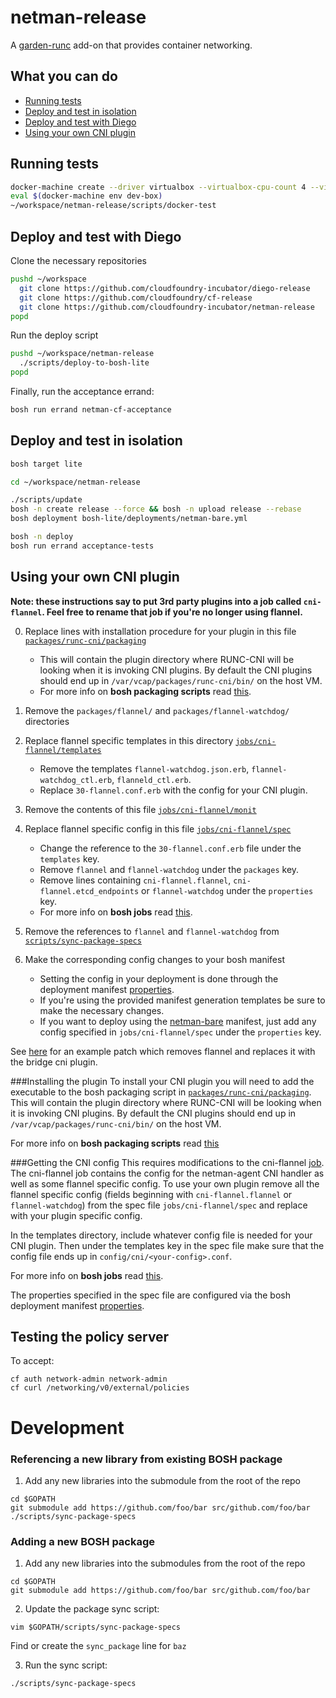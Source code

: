 # netman-release

A [garden-runc](https://github.com/cloudfoundry-incubator/garden-runc-release) add-on
that provides container networking.

## What you can do
- [Running tests](#running-tests)
- [Deploy and test in isolation](#deploy-and-test-in-isolation)
- [Deploy and test with Diego](#deploy-and-test-with-diego)
- [Using your own CNI plugin](#using-your-own-cni-plugin)

## Running tests

```bash
docker-machine create --driver virtualbox --virtualbox-cpu-count 4 --virtualbox-memory 2048 dev-box
eval $(docker-machine env dev-box)
~/workspace/netman-release/scripts/docker-test
```


## Deploy and test with Diego

Clone the necessary repositories

```bash
pushd ~/workspace
  git clone https://github.com/cloudfoundry-incubator/diego-release
  git clone https://github.com/cloudfoundry/cf-release
  git clone https://github.com/cloudfoundry-incubator/netman-release
popd
```

Run the deploy script

```bash
pushd ~/workspace/netman-release
  ./scripts/deploy-to-bosh-lite
popd
```

Finally, run the acceptance errand:

```bash
bosh run errand netman-cf-acceptance
```

## Deploy and test in isolation

```bash
bosh target lite

cd ~/workspace/netman-release

./scripts/update
bosh -n create release --force && bosh -n upload release --rebase
bosh deployment bosh-lite/deployments/netman-bare.yml

bosh -n deploy
bosh run errand acceptance-tests
```

## Using your own CNI plugin
**Note: these instructions say to put 3rd party plugins into a job called `cni-flannel`.  Feel free to rename that job if you're no longer using flannel.**

0. Replace lines with installation procedure for your plugin in this file [`packages/runc-cni/packaging`](https://github.com/cloudfoundry-incubator/netman-release/tree/master/packages/runc-cni/packaging#L11-L14)
	- This will contain the plugin directory where RUNC-CNI will be looking when it is invoking CNI plugins. By default the CNI plugins should end up in `/var/vcap/packages/runc-cni/bin/` on the host VM.
	- For more info on **bosh packaging scripts** read [this](http://bosh.io/docs/packages.html#create-a-packaging-script).

0. Remove the `packages/flannel/` and `packages/flannel-watchdog/` directories

0. Replace flannel specific templates in this directory [`jobs/cni-flannel/templates`](https://github.com/cloudfoundry-incubator/netman-release/tree/master/jobs/cni-flannel/templates)
	- Remove the templates `flannel-watchdog.json.erb`, `flannel-watchdog_ctl.erb`, `flanneld_ctl.erb`.
	- Replace `30-flannel.conf.erb` with the config for your CNI plugin.

0. Remove the contents of this file [`jobs/cni-flannel/monit`](https://github.com/cloudfoundry-incubator/netman-release/tree/master/jobs/cni-flannel/monit)


0. Replace flannel specific config in this file [`jobs/cni-flannel/spec`](https://github.com/cloudfoundry-incubator/netman-release/tree/master/jobs/cni-flannel/spec)
	- Change the reference to the `30-flannel.conf.erb` file under the `templates` key.
	- Remove `flannel` and `flannel-watchdog` under the `packages` key.
	- Remove lines containing `cni-flannel.flannel`, `cni-flannel.etcd_endpoints` or `flannel-watchdog` under the `properties` key.
	- For more info on **bosh jobs** read [this](http://bosh.io/docs/jobs.html).
0. Remove the references to `flannel` and `flannel-watchdog` from [`scripts/sync-package-specs`](https://github.com/cloudfoundry-incubator/netman-release/tree/master/scripts/sync-package-specs#L42-L46)

0. Make the corresponding config changes to your bosh manifest
	- Setting the config in your deployment is done through the deployment manifest [properties](http://bosh.io/docs/deployment-manifest.html#properties).
	- If you're using the provided manifest generation templates be sure to make the necessary changes.
	- If you want to deploy using the [netman-bare](https://github.com/cloudfoundry-incubator/netman-release/blob/master/bosh-lite/deployments/netman-bare.yml) manifest, just add any config specified in `jobs/cni-flannel/spec` under the `properties` key.


See [here](https://gist.github.com/jaydunk/97ddf7c3a9384ca76f1b9d8bb1a92d0b) for an example patch which removes flannel and replaces it with the bridge cni plugin.

###Installing the plugin
To install your CNI plugin you will need to add the executable to the bosh packaging script in [`packages/runc-cni/packaging`](https://github.com/cloudfoundry-incubator/netman-release/tree/master/packages/runc-cni/packaging). This will contain the plugin directory where RUNC-CNI will be looking when it is invoking CNI plugins. By default the CNI plugins should end up in `/var/vcap/packages/runc-cni/bin/` on the host VM.

For more info on **bosh packaging scripts** read [this](http://bosh.io/docs/packages.html#create-a-packaging-script)

###Getting the CNI config
This requires modifications to the cni-flannel [job](https://github.com/cloudfoundry-incubator/netman-release/tree/master/jobs/cni-flannel). The cni-flannel job contains the config for the netman-agent CNI handler as well as some flannel specific config. To use your own plugin remove all the flannel specific config (fields beginning with `cni-flannel.flannel` or `flannel-watchdog`) from the spec file `jobs/cni-flannel/spec` and replace with your plugin specific config.

In the templates directory, include whatever config file is needed for your CNI plugin. Then under the templates key in the spec file make sure that the config file ends up in `config/cni/<your-config>.conf`.

For more info on **bosh jobs** read [this](http://bosh.io/docs/jobs.html).

The properties specified in the spec file are configured via the bosh deployment manifest [properties](http://bosh.io/docs/deployment-manifest.html#properties).

## Testing the policy server
To accept:

```
cf auth network-admin network-admin
cf curl /networking/v0/external/policies
```

# Development

### Referencing a new library from existing BOSH package
1. Add any new libraries into the submodule from the root of the repo
  ```
  cd $GOPATH
  git submodule add https://github.com/foo/bar src/github.com/foo/bar
  ./scripts/sync-package-specs
  ```

### Adding a new BOSH package
1. Add any new libraries into the submodules from the root of the repo
  ```
  cd $GOPATH
  git submodule add https://github.com/foo/bar src/github.com/foo/bar
  ```

2. Update the package sync script:
  ```
  vim $GOPATH/scripts/sync-package-specs
  ```
  Find or create the `sync_package` line for `baz`

3. Run the sync script:
  ```
  ./scripts/sync-package-specs
  ```
